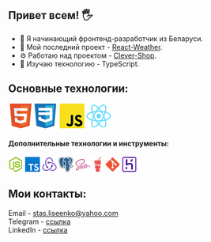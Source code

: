 ## Привет всем! 🖐
* 👶 Я начинающий фронтенд-разработчик из Беларуси.
* 🚀 Мой последний проект - [React-Weather](https://github.com/Stalise/React-Weather).
* ⚙️ Работаю над проектом - [Clever-Shop](https://stalisedev.github.io/training-shop/).
* 🧠 Изучаю технологию - TypeScript.

## Основные технологии:
![html5](./images/html5_logo.png)![html5](./images/css3_logo.png) ![html5](./images/js_icon.png) ![html5](./images/react_icon.png)
#### Дополнительные технологии и инструменты:
![html5](./images/node-js_icon.png) ![html5](./images/ts_icon.png) ![html5](./images/redux_icon.png) ![html5](./images/postgresql_icon.png) ![html5](./images/scss_icon.png)![html5](./images/gulp_icon.png)![html5](./images/git_icon.png) ![html5](./images/heroku_icon.png)
## Мои контакты:
Email - stas.liseenko@yahoo.com  
Telegram - [ссылка](https://t.me/stalise1)  
LinkedIn - [ссылка](https://www.linkedin.com/in/s-liseenko/)

